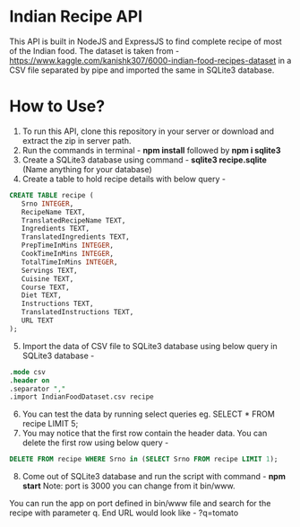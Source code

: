 # Indian Recipe API

This API is built in NodeJS and ExpressJS to find complete recipe of most of the Indian food. The dataset is taken from - https://www.kaggle.com/kanishk307/6000-indian-food-recipes-dataset in a CSV file separated by pipe and imported the same in SQLite3 database.

# How to Use?

1. To run this API, clone this repository in your server or download and extract the zip in server path.
2. Run the commands in terminal - **npm install** followed by **npm i sqlite3**
3. Create a SQLite3 database using command - **sqlite3 recipe.sqlite** (Name anything for your database)
4. Create a table to hold recipe details with below query - 
```sql
CREATE TABLE recipe (
   Srno INTEGER,
   RecipeName TEXT,
   TranslatedRecipeName TEXT,
   Ingredients TEXT,
   TranslatedIngredients TEXT,
   PrepTimeInMins INTEGER,
   CookTimeInMins INTEGER,
   TotalTimeInMins INTEGER,
   Servings TEXT,
   Cuisine TEXT,
   Course TEXT,
   Diet TEXT,
   Instructions TEXT,
   TranslatedInstructions TEXT,
   URL TEXT
);
```
5. Import the data of CSV file to SQLite3 database using below query in SQLite3 database - 
```sql
.mode csv
.header on
.separator ","
.import IndianFoodDataset.csv recipe
```
6. You can test the data by running select queries eg. SELECT * FROM recipe LIMIT 5;
7. You may notice that the first row contain the header data. You can delete the first row using below query -
```sql
DELETE FROM recipe WHERE Srno in (SELECT Srno FROM recipe LIMIT 1);
```
8. Come out of SQLite3 database and run the script with command - **npm start**
Note: port is 3000 you can change from it bin/www.

You can run the app on port defined in bin/www file and search for the recipe with parameter q.
End URL would look like - <url>?q=tomato


